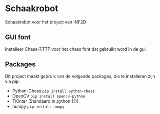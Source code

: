 # Schaakrobot
Schaakrobot voor het project van INF2D 

## GUI font
Installeer Chess-7.TTF voor het chess font dat gebruikt word in de gui.

## Packages
Dit project maakt gebruik van de volgende packages, die te installeren zijn via pip:

- Python-Chess `pip install python-chess`
- OpenCV `pip install opencv-python`
- TKinter (Standaard in python (?))
- numpy `pip install numpy`